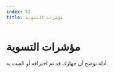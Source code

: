 ```yaml
---
index: 52
title: مؤشرات التسوية
---
```

# مؤشرات التسوية

أدلة توضح أن جهازك قد تم اختراقه أو العبث به.